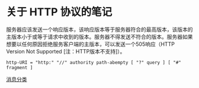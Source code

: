 #  关于 HTTP 协议的笔记 

服务器应该发送一个响应版本，该响应版本等于服务器符合的最高版本，该版本的主版本小于或等于请求中收到的版本。服务器不得发送不符合的版本。服务器如果想要以任何原因拒绝服务客户端的主版本，可以发送一个505响应（HTTP Version Not Supported [注：HTTP版本不支持]）。

 ```text
http-URI = "http:" "//" authority path-abempty [ "?" query ] [ "#" fragment ]
```

[消息分类](https://pearzl.gitbooks.io/http11_chinese/rfc7230/Message_Format/Message_Body/Transfer-Encoding.html)